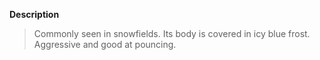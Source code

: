 **Description** 
> Commonly seen in snowfields. Its body is covered in icy blue frost. Aggressive and good at pouncing.